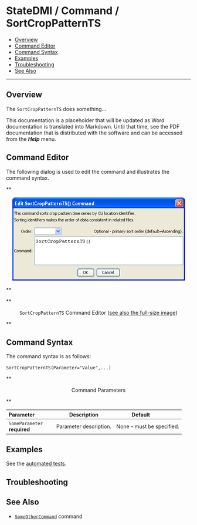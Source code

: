 # StateDMI / Command / SortCropPatternTS #

* [Overview](#overview)
* [Command Editor](#command-editor)
* [Command Syntax](#command-syntax)
* [Examples](#examples)
* [Troubleshooting](#troubleshooting)
* [See Also](#see-also)

-------------------------

## Overview ##

The `SortCropPatternTS` does something...

This documentation is a placeholder that will be updated as Word documentation is translated into Markdown.
Until that time, see the PDF documentation that is distributed with the software and can be accessed
from the ***Help*** menu.

## Command Editor ##

The following dialog is used to edit the command and illustrates the command syntax.

**<p style="text-align: center;">
![SortCropPatternTS](SortCropPatternTS.png)
</p>**

**<p style="text-align: center;">
`SortCropPatternTS` Command Editor (<a href="../SortCropPatternTS.png">see also the full-size image</a>)
</p>**

## Command Syntax ##

The command syntax is as follows:

```text
SortCropPatternTS(Parameter="Value",...)
```
**<p style="text-align: center;">
Command Parameters
</p>**

| **Parameter**&nbsp;&nbsp;&nbsp;&nbsp;&nbsp;&nbsp;&nbsp;&nbsp;&nbsp;&nbsp;&nbsp;&nbsp; | **Description** | **Default**&nbsp;&nbsp;&nbsp;&nbsp;&nbsp;&nbsp;&nbsp;&nbsp;&nbsp;&nbsp; |
| --------------|-----------------|----------------- |
|`SomeParameter`<br>**required**|Parameter description.|None – must be specified.|

## Examples ##

See the [automated tests](https://github.com/OpenCDSS/cdss-app-statedmi-test/tree/master/test/regression/commands/SortCropPatternTS).

## Troubleshooting ##

## See Also ##

* [`SomeOtherCommand`](../SomeOtherCommand/SomeOtherCommand) command

